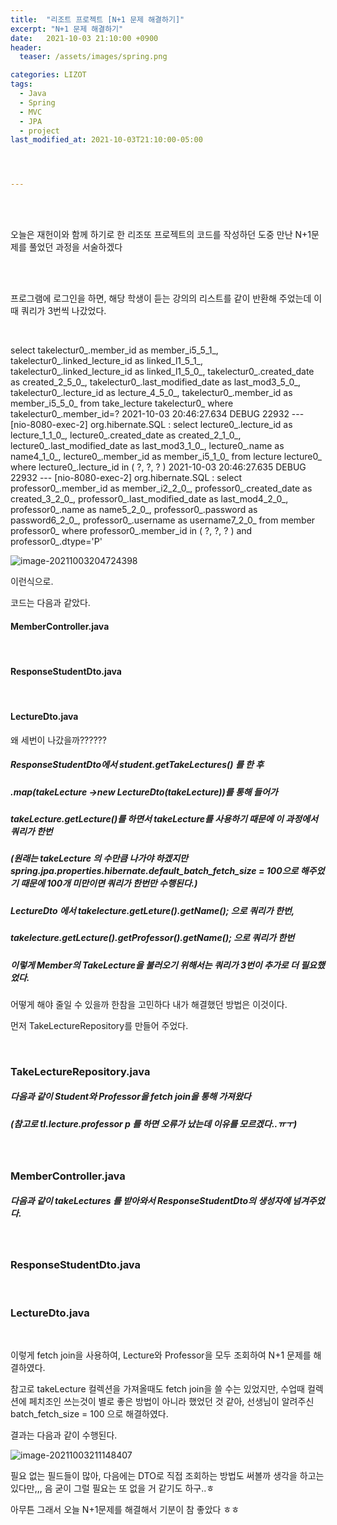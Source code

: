 ```yaml
---
title:  "리조트 프로젝트 [N+1 문제 해결하기]"
excerpt: "N+1 문제 해결하기"
date:   2021-10-03 21:10:00 +0900
header:
  teaser: /assets/images/spring.png

categories: LIZOT
tags:
  - Java
  - Spring
  - MVC
  - JPA
  - project
last_modified_at: 2021-10-03T21:10:00-05:00




---
```


<br/>

<br/>

오늘은 재헌이와 함께 하기로 한 리조또 프로젝트의 코드를 작성하던 도중 만난 N+1문제를 풀었던 과정을 서술하겠다

<br/><br/>

프로그램에 로그인을 하면, 해당 학생이 듣는 강의의 리스트를 같이 반환해 주었는데 이때 쿼리가 3번씩 나갔었다.

<br/>

 select
        takelectur0_.member_id as member_i5_5_1_,
        takelectur0_.linked_lecture_id as linked_l1_5_1_,
        takelectur0_.linked_lecture_id as linked_l1_5_0_,
        takelectur0_.created_date as created_2_5_0_,
        takelectur0_.last_modified_date as last_mod3_5_0_,
        takelectur0_.lecture_id as lecture_4_5_0_,
        takelectur0_.member_id as member_i5_5_0_ 
    from
        take_lecture takelectur0_ 
    where
        takelectur0_.member_id=?
2021-10-03 20:46:27.634 DEBUG 22932 --- [nio-8080-exec-2] org.hibernate.SQL                        : 
    select
        lecture0_.lecture_id as lecture_1_1_0_,
        lecture0_.created_date as created_2_1_0_,
        lecture0_.last_modified_date as last_mod3_1_0_,
        lecture0_.name as name4_1_0_,
        lecture0_.member_id as member_i5_1_0_ 
    from
        lecture lecture0_ 
    where
        lecture0_.lecture_id in (
            ?, ?, ?
        )
2021-10-03 20:46:27.635 DEBUG 22932 --- [nio-8080-exec-2] org.hibernate.SQL                        : 
    select
        professor0_.member_id as member_i2_2_0_,
        professor0_.created_date as created_3_2_0_,
        professor0_.last_modified_date as last_mod4_2_0_,
        professor0_.name as name5_2_0_,
        professor0_.password as password6_2_0_,
        professor0_.username as username7_2_0_ 
    from
        member professor0_ 
    where
        professor0_.member_id in (
            ?, ?, ?
        ) 
        and professor0_.dtype='P'



![image-20211003204724398](https://raw.githubusercontent.com/ShinDongHun1/image_repo/main/img/image-20211003204724398.png)

이런식으로.

코드는 다음과 같았다.

#### MemberController.java

<script src="https://gist.github.com/ShinDongHun1/7dffd47469934335c6aa6de2ec6cecb0.js"></script>
<br/>

#### ResponseStudentDto.java

<script src="https://gist.github.com/ShinDongHun1/36be60f54cf34432d6ccc3fa9f7db65e.js"></script>
<br/>

#### LectureDto.java

<script src="https://gist.github.com/ShinDongHun1/30161ae56f2b833bef954bd4d4bfd8d0.js"></script>

왜 세번이 나갔을까??????

##### ResponseStudentDto에서 student.getTakeLectures() 를 한 후 

##### .map(takeLecture ->new LectureDto(takeLecture))를 통해 들어가

##### takeLecture.getLecture()를 하면서 takeLecture를 사용하기 때문에 이 과정에서 쿼리가 한번

##### (원래는 takeLecture 의 수만큼 나가야 하겠지만 spring.jpa.properties.hibernate.default_batch_fetch_size = 100으로 해주었기 때문에 100개 미만이면 쿼리가 한번만 수행된다.)

##### LectureDto 에서 takelecture.getLeture().getName(); 으로 쿼리가 한번,

##### takelecture.getLecture().getProfessor().getName(); 으로 쿼리가 한번

##### 이렇게 Member의 TakeLecture을 불러오기 위해서는 쿼리가 3번이 추가로 더 필요했었다.

어떻게 해야 줄일 수 있을까 한참을 고민하다 내가 해결했던 방법은 이것이다.

먼저 TakeLectureRepository를 만들어 주었다. 

<br/>

### TakeLectureRepository.java

<script src="https://gist.github.com/ShinDongHun1/25e4432d34f53b8da5a4a3e6481bec71.js"></script>

##### 다음과 같이 Student와 Professor을 fetch join을 통해 가져왔다

##### (참고로 tl.lecture.professor p 를 하면 오류가 났는데 이유를 모르겠다..ㅠㅜ)

##### <br/>

### MemberController.java

<script src="https://gist.github.com/ShinDongHun1/54dcab0da6341fb21c07cec8cfb58227.js"></script>
##### 다음과 같이 takeLectures 를 받아와서 ResponseStudentDto의 생성자에 넘겨주었다.

<br/>

### ResponseStudentDto.java

<script src="https://gist.github.com/ShinDongHun1/b73f205f1fc9a823a04574c938f3bc4e.js"></script>

<br/>

### LectureDto.java

<script src="https://gist.github.com/ShinDongHun1/2698350c4fd3e41966447c0678d5bc87.js"></script>

<br/>

이렇게 fetch join을 사용하여, Lecture와 Professor을 모두 조회하여 N+1 문제를 해결하였다.

참고로 takeLecture 컬렉션을 가져올때도 fetch join을 쓸 수는 있었지만, 수업때 컬렉션에 페치조인 쓰는것이 별로 좋은 방법이 아니라 했었던 것 같아, 선생님이 알려주신 batch_fetch_size = 100 으로 해결하였다.

결과는 다음과 같이 수행된다.

![image-20211003211148407](https://raw.githubusercontent.com/ShinDongHun1/image_repo/main/img/image-20211003211148407.png)

필요 없는 필드들이 많아, 다음에는 DTO로 직접 조회하는 방법도 써볼까 생각을 하고는 있다만,,, 음 굳이 그럴 필요는 또 없을 거 같기도 하구..ㅎ

아무튼 그래서 오늘 N+1문제를 해결해서 기분이 참 좋았다 ㅎㅎ